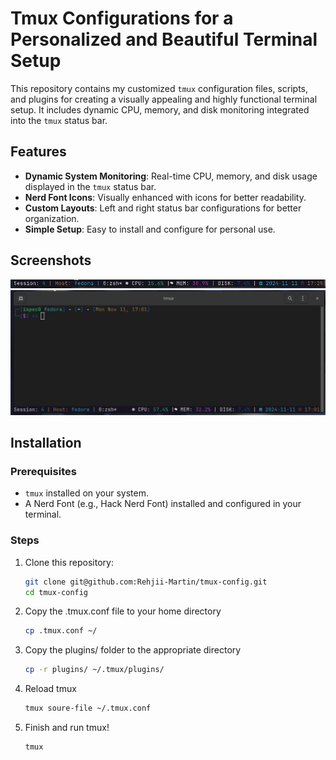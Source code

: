 # Tmux Configurations for a Personalized and Beautiful Terminal Setup

This repository contains my customized `tmux` configuration files, scripts, and plugins for creating a visually appealing and highly functional terminal setup. It includes dynamic CPU, memory, and disk monitoring integrated into the `tmux` status bar.

## Features

- **Dynamic System Monitoring**: Real-time CPU, memory, and disk usage displayed in the `tmux` status bar.
- **Nerd Font Icons**: Visually enhanced with icons for better readability.
- **Custom Layouts**: Left and right status bar configurations for better organization.
- **Simple Setup**: Easy to install and configure for personal use.

## Screenshots

![Status Bar Screenshot](/images/tmuxstatusbaronly.png)
![WholeTerminal View](/images/StatusBarTmux.png)

## Installation

### Prerequisites

- `tmux` installed on your system.
- A Nerd Font (e.g., Hack Nerd Font) installed and configured in your terminal.

### Steps

1. Clone this repository:

   ```bash
   git clone git@github.com:Rehjii-Martin/tmux-config.git
   cd tmux-config

   ```

2. Copy the .tmux.conf file to your home directory

   ```bash
   cp .tmux.conf ~/

   ```

3. Copy the plugins/ folder to the appropriate directory

   ```bash
   cp -r plugins/ ~/.tmux/plugins/

   ```

4. Reload tmux

   ```bash
   tmux soure-file ~/.tmux.conf
   ```

5. Finish and run tmux!

   ```bash
   tmux
   ```
